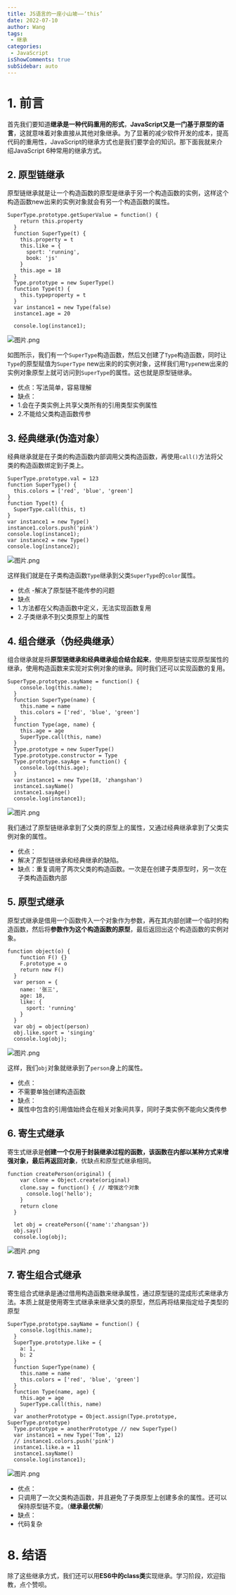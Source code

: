 ```yaml
---
title: JS语言的一座小山坡——‘this’  
date: 2022-07-10
author: Wang
tags:
 - 继承
categories: 
 - JavaScript
isShowComments: true  
subSidebar: auto
---
```


# 1. 前言

首先我们要知道**继承是一种代码重用的形式**，**JavaScript又是一门基于原型的语言**，这就意味着对象直接从其他对象继承。为了显著的减少软件开发的成本，提高代码的重用性，JavaScript的继承方式也是我们要学会的知识。那下面我就来介绍JavaScript 6种常用的继承方式。
##  2. 原型链继承

原型链继承就是让一个构造函数的原型是继承于另一个构造函数的实例，这样这个构造函数new出来的实例对象就会有另一个构造函数的属性。

```
SuperType.prototype.getSuperValue = function() {
    return this.property
  }
  function SuperType(t) {
    this.property = t
    this.like = {
      sport: 'running',
      book: 'js'
    }
    this.age = 18
  }
  Type.prototype = new SuperType()
  function Type(t) {
    this.typeproperty = t
  }
  var instance1 = new Type(false)
  instance1.age = 20

  console.log(instance1);
```

![图片.png](https://p3-juejin.byteimg.com/tos-cn-i-k3u1fbpfcp/020c6f50ce674beb922da110445320e7~tplv-k3u1fbpfcp-watermark.image?)

如图所示，我们有一个`SuperType`构造函数，然后又创建了`Type`构造函数，同时让`Type`的原型赋值为`SuperType` new出来的的实例对象，这样我们用`Type`new出来的实例对象原型上就可访问到`SuperType`的属性。这也就是原型链继承。

- 优点：写法简单，容易理解
- 缺点：
- 1.会在子类实例上共享父类所有的引用类型实例属性
- 2.不能给父类构造函数传参
##  3. 经典继承(伪造对象）
经典继承就是在子类的构造函数内部调用父类构造函数，再使用`call()`方法将父类的构造函数绑定到子类上。
```
SuperType.prototype.val = 123
function SuperType() {
  this.colors = ['red', 'blue', 'green']
}
function Type(t) {
  SuperType.call(this, t)
}
var instance1 = new Type()
instance1.colors.push('pink')
console.log(instance1);
var instance2 = new Type()
console.log(instance2);
```


![图片.png](https://p9-juejin.byteimg.com/tos-cn-i-k3u1fbpfcp/fa83dc6b63f2487eb66a25925a9a1c01~tplv-k3u1fbpfcp-watermark.image?)

这样我们就是在子类构造函数`Type`继承到父类`SuperType`的`color`属性。
- 优点
-解决了原型链不能传参的问题
- 缺点
- 1.方法都在父构造函数中定义，无法实现函数复用
- 2.子类继承不到父类原型上的属性
##  4. 组合继承（伪经典继承）
组合继承就是将**原型链继承和经典继承组合结合起来**，使用原型链实现原型属性的继承，使用构造函数来实现对实例对象的继承。同时我们还可以实现函数的复用。
```
SuperType.prototype.sayName = function() {
    console.log(this.name);
  }
  function SuperType(name) {
    this.name = name
    this.colors = ['red', 'blue', 'green']
  }
  function Type(age, name) {
    this.age = age
    SuperType.call(this, name)
  }
  Type.prototype = new SuperType()
  Type.prototype.constructor = Type
  Type.prototype.sayAge = function() {
    console.log(this.age);
  }
  var instance1 = new Type(18, 'zhangshan')
  instance1.sayName()
  instance1.sayAge()
  console.log(instance1);
```

![图片.png](https://p3-juejin.byteimg.com/tos-cn-i-k3u1fbpfcp/76afb1edb42d4fb98d5bb4d83207ca57~tplv-k3u1fbpfcp-watermark.image?)

我们通过了原型链继承拿到了父类的原型上的属性，又通过经典继承拿到了父类实例对象的属性。
- 优点：
- 解决了原型链继承和经典继承的缺陷。
- 缺点：重复调用了两次父类的构造函数。一次是在创建子类原型时，另一次在子类构造函数内部
##  5. 原型式继承
原型式继承是借用一个函数传入一个对象作为参数，再在其内部创建一个临时的构造函数，然后将**参数作为这个构造函数的原型**，最后返回出这个构造函数的实例对象。
```
function object(o) {
    function F() {}
    F.prototype = o
    return new F()
  }
  var person = {
    name: '张三',
    age: 18,
    like: {
      sport: 'running'
    }
  }
  var obj = object(person)
  obj.like.sport = 'singing'
  console.log(obj);
```

![图片.png](https://p3-juejin.byteimg.com/tos-cn-i-k3u1fbpfcp/7a6b4c149595429eaa79cc1bf7b90364~tplv-k3u1fbpfcp-watermark.image?)

这样，我们`obj`对象就继承到了`person`身上的属性。
- 优点：
- 不需要单独创建构造函数
- 缺点：
- 属性中包含的引用值始终会在相关对象间共享，同时子类实例不能向父类传参
##  6. 寄生式继承
寄生式继承是**创建一个仅用于封装继承过程的函数，该函数在内部以某种方式来增强对象，最后再返回对象**，优缺点和原型式继承相同。
```
function createPerson(original) {
    var clone = Object.create(original)
    clone.say = function() { // 增强这个对象
      console.log('hello');
    }
    return clone
  }

  let obj = createPerson({'name':'zhangsan'})
  obj.say()
  console.log(obj);
```

![图片.png](https://p6-juejin.byteimg.com/tos-cn-i-k3u1fbpfcp/d25a320b284f429582bf59d20647732b~tplv-k3u1fbpfcp-watermark.image?)

## 7. 寄生组合式继承
寄生组合式继承是通过借用构造函数来继承属性，通过原型链的混成形式来继承方法。本质上就是使用寄生式继承来继承父类的原型，然后再将结果指定给子类型的原型
```
SuperType.prototype.sayName = function() {
    console.log(this.name);
  }
  SuperType.prototype.like = {
    a: 1,
    b: 2
  }
  function SuperType(name) {
    this.name = name
    this.colors = ['red', 'blue', 'green']
  }
  function Type(name, age) {
    this.age = age
    SuperType.call(this, name)
  }
  var anotherPrototype = Object.assign(Type.prototype, SuperType.prototype)
  Type.prototype = anotherPrototype // new SuperType()
  var instance1 = new Type('Tom', 12)
  // instance1.colors.push('pink')
  instance1.like.a = 11
  instance1.sayName()
  console.log(instance1);
```
![图片.png](https://p3-juejin.byteimg.com/tos-cn-i-k3u1fbpfcp/a087f2f8202d44b88b9315c08ca25b48~tplv-k3u1fbpfcp-watermark.image?)
- 优点：
- 只调用了一次父类构造函数，并且避免了子类原型上创建多余的属性。还可以保持原型链不变。（**继承最优解**）
- 缺点：
- 代码复杂
# 8. 结语
除了这些继承方式，我们还可以用**ES6中的class类**实现继承。学习阶段，欢迎指教，点个赞呗。